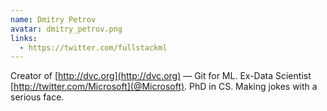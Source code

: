 ```yaml
---
name: Dmitry Petrov
avatar: dmitry_petrov.png
links:
  - https://twitter.com/fullstackml
---
```


Creator of [http://dvc.org](http://dvc.org) — Git for ML. Ex-Data Scientist
[http://twitter.com/Microsoft](@Microsoft). PhD in CS. Making jokes with a
serious face.
